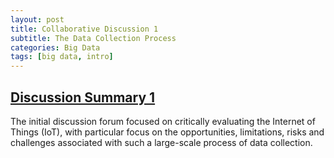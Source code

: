 ```yaml
---
layout: post
title: Collaborative Discussion 1
subtitle: The Data Collection Process
categories: Big Data
tags: [big data, intro]
---
```


## <a href="https://jgriffiths95.github.io/blob/main/assets/Discussion-Summary-1.pdf">Discussion Summary 1</a>

The initial discussion forum focused on critically evaluating the Internet of Things (IoT), with particular focus on the opportunities, limitations, risks and challenges associated with such a large-scale process of data collection.
